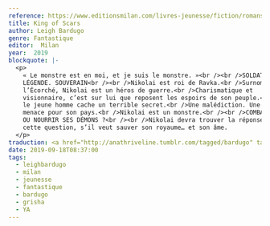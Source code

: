 ```yaml
---
reference: https://www.editionsmilan.com/livres-jeunesse/fiction/romans-ados/king-of-scars
title: King of Scars
author: Leigh Bardugo
genre: Fantastique
editor:  Milan
year:  2019
blockquote: |-
  <p>
    « Le monstre est en moi, et je suis le monstre. »<br /><br />SOLDAT.
    LÉGENDE. SOUVERAIN<br /><br />Nikolai est roi de Ravka.<br />Surnommé
    l’Écorché, Nikolai est un héros de guerre.<br />Charismatique et
    visionnaire, c’est sur lui que reposent les espoirs de son peuple.<br /><br />Pourtant
    le jeune homme cache un terrible secret.<br />Une malédiction. Une
    menace pour son pays.<br />Nikolai est un monstre.<br /><br />COMBATTRE
    OU NOURRIR SES DÉMONS ?<br /><br />Nikolai devra trouver la réponse à
    cette question, s’il veut sauver son royaume… et son âme.
  </p>
traduction: <a href="http://anathriveline.tumblr.com/tagged/bardugo" target="_blank">Leigh Bardugo</a>)
date: 2019-09-18T08:37:00
tags:
  - leighbardugo
  - milan
  - jeunesse
  - fantastique
  - bardugo
  - grisha
  - YA
---
```

